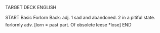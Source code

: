 TARGET DECK
ENGLISH

START
Basic
Forlorn
Back: adj. 1 sad and abandoned. 2 in a pitiful state.  forlornly adv. [lorn = past part. Of obsolete leese *lose]
END
